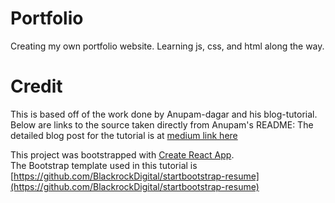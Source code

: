 # Portfolio

Creating my own portfolio website. Learning js, css, and html along the way.

# Credit

This is based off of the work done by Anupam-dagar and his blog-tutorial.
Below are links to the source taken directly from Anupam's README:
The detailed blog post for the tutorial is at [medium link here](https://levelup.gitconnected.com/create-a-portfolio-using-react-and-github-student-developer-pack-955379207855)

This project was bootstrapped with [Create React App](https://github.com/facebook/create-react-app).  
The Bootstrap template used in this tutorial is [https://github.com/BlackrockDigital/startbootstrap-resume](https://github.com/BlackrockDigital/startbootstrap-resume)
